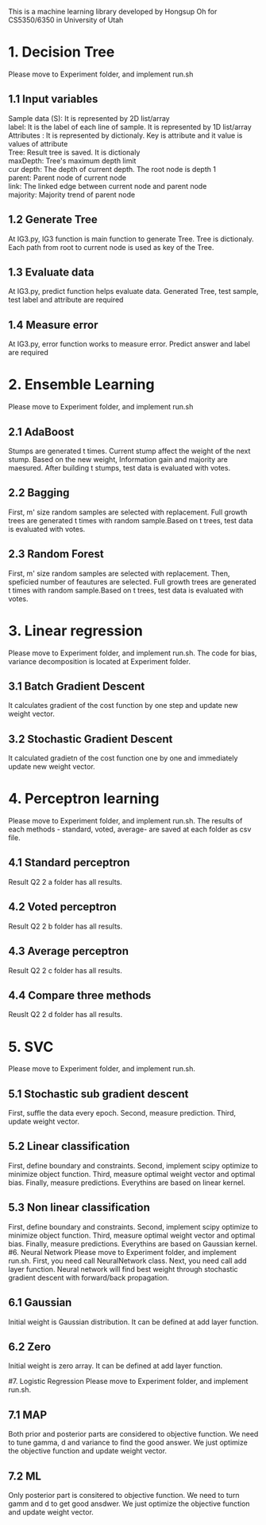 This is a machine learning library developed by Hongsup Oh for CS5350/6350 in University of Utah
# 1. Decision Tree
Please move to Experiment folder, and implement run.sh
## 1.1 Input variables
Sample data (S): It is represented by 2D list/array <br />
label: It is the label of each line of sample. It is represented by 1D list/array <br />
Attributes : It is represented by dictionaly. Key is attribute and it value is values of attribute <br />
Tree: Result tree is saved. It is dictionaly <br />
maxDepth: Tree's maximum depth limit<br />
cur depth: The depth of current depth. The root node is depth 1<br />
parent: Parent node of current node<br />
link: The linked edge between current node and parent node<br />
majority: Majority trend of parent node<br />
## 1.2 Generate Tree
At IG3.py, IG3 function is main function to generate Tree. Tree is dictionaly. Each path from root to current node is used as key of the Tree.
## 1.3 Evaluate data
At IG3.py, predict function helps evaluate data. Generated Tree, test sample, test label and attribute are required
## 1.4 Measure error
At IG3.py, error function works to measure error. Predict answer and label are required

# 2. Ensemble Learning
Please move to Experiment folder, and implement run.sh
## 2.1 AdaBoost
Stumps are generated t times. Current stump affect the weight of the next stump. Based on the new weight, Information gain and majority are maesured. After building t stumps, test data is evaluated with votes. 
## 2.2 Bagging
First, m' size random samples are selected with replacement. Full growth trees are generated t times with random sample.Based on t trees, test data is evaluated with votes. 
## 2.3 Random Forest
First, m' size random samples are selected with replacement. Then, speficied number of feautures are selected. Full growth trees are generated t times with random sample.Based on t trees, test data is evaluated with votes.

# 3. Linear regression
Please move to Experiment folder, and implement run.sh. The code for bias, variance decomposition is located at Experiment folder.
## 3.1 Batch Gradient Descent
It calculates gradient of the cost function by one step and update new weight vector.
## 3.2 Stochastic Gradient Descent
It calculated gradietn of the cost function one by one and immediately update new weight vector.

# 4. Perceptron learning
Please move to Experiment folder, and implement run.sh. The results of each methods - standard, voted, average- are saved at each folder as csv file.
## 4.1 Standard perceptron
Result Q2 2 a folder has all results. 
## 4.2 Voted perceptron
Result Q2 2 b folder has all results.
## 4.3 Average perceptron
Result Q2 2 c folder has all results.
## 4.4 Compare three methods
Reuslt Q2 2 d folder has all results. 
# 5. SVC
Please move to Experiment folder, and implement run.sh.
## 5.1 Stochastic sub gradient descent
First, suffle the data every epoch. Second, measure prediction. Third, update weight vector.
## 5.2 Linear classification
First, define boundary and constraints. Second, implement scipy optimize to minimize object function. Third, measure optimal weight vector and optimal bias. Finally, measure predictions. Everythins are based on linear kernel.
## 5.3 Non linear classification
First, define boundary and constraints. Second, implement scipy optimize to minimize object function. Third, measure optimal weight vector and optimal bias. Finally, measure predictions. Everythins are based on Gaussian kernel.
#6. Neural Network
Please move to Experiment folder, and implement run.sh.
First, you need call NeuralNetwork class. Next, you need call add layer function. Neural network will find best weight through stochastic gradient descent with forward/back propagation. 
## 6.1 Gaussian
Initial weight is Gaussian distribution. It can be defined at add layer function.
## 6.2 Zero
Initial weight is zero array. It can be defined at add layer function.

#7. Logistic Regression
Please move to Experiment folder, and implement run.sh.
## 7.1 MAP
Both prior and posterior parts are considered to objective function. We need to tune gamma, d and variance to find the good answer. We just optimize the objective function and update weight vector.
## 7.2 ML
Only posterior part is consitered to objective function. We need to turn gamm and d to get good ansdwer. We just optimize the objective function and update weight vector.  




